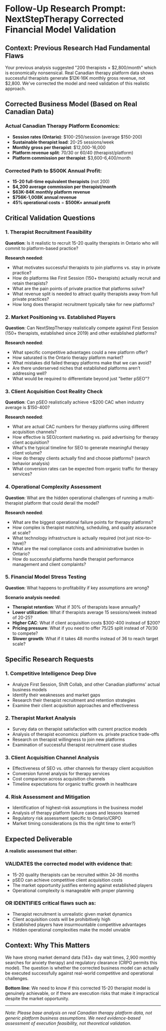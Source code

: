# Follow-Up Research Prompt: NextStepTherapy Corrected Financial Model Validation

## Context: Previous Research Had Fundamental Flaws

Your previous analysis suggested "200 therapists × $2,800/month" which is economically nonsensical. Real Canadian therapy platform data shows successful therapists generate $12K-16K monthly gross revenue, not $2,800. We've corrected the model and need validation of this realistic approach.

## Corrected Business Model (Based on Real Canadian Data)

### **Actual Canadian Therapy Platform Economics:**
- **Session rates (Ontario)**: $100-250/session (average $150-200)
- **Sustainable therapist load**: 20-25 sessions/week
- **Monthly gross per therapist**: $12,000-16,000
- **Platform revenue split**: 70/30 or 60/40 (therapist/platform)
- **Platform commission per therapist**: $3,600-6,400/month

### **Corrected Path to $500K Annual Profit:**
- **15-20 full-time equivalent therapists** (not 200)
- **$4,200 average commission per therapist/month**
- **$63K-84K monthly platform revenue**
- **$756K-1,008K annual revenue**
- **45% operational costs** = **$500K+ annual profit**

## Critical Validation Questions

### 1. **Therapist Recruitment Feasibility**
**Question**: Is it realistic to recruit 15-20 quality therapists in Ontario who will commit to platform-based practice?

**Research needed**:
- What motivates successful therapists to join platforms vs. stay in private practice?
- How do platforms like First Session (150+ therapists) actually recruit and retain therapists?
- What are the pain points of private practice that platforms solve?
- What revenue split is needed to attract quality therapists away from full private practices?
- How long does therapist recruitment typically take for new platforms?

### 2. **Market Positioning vs. Established Players**
**Question**: Can NextStepTherapy realistically compete against First Session (150+ therapists, established since 2019) and other established platforms?

**Research needed**:
- What specific competitive advantages could a new platform offer?
- How saturated is the Ontario therapy platform market?
- What mistakes did failed therapy platforms make that we can avoid?
- Are there underserved niches that established platforms aren't addressing well?
- What would be required to differentiate beyond just "better pSEO"?

### 3. **Client Acquisition Cost Reality Check**
**Question**: Can pSEO realistically achieve <$200 CAC when industry average is $150-400?

**Research needed**:
- What are actual CAC numbers for therapy platforms using different acquisition channels?
- How effective is SEO/content marketing vs. paid advertising for therapy client acquisition?
- What's the typical timeline for SEO to generate meaningful therapy client volume?
- How do therapy clients actually find and choose platforms? (search behavior analysis)
- What conversion rates can be expected from organic traffic for therapy services?

### 4. **Operational Complexity Assessment**
**Question**: What are the hidden operational challenges of running a multi-therapist platform that could derail the model?

**Research needed**:
- What are the biggest operational failure points for therapy platforms?
- How complex is therapist matching, scheduling, and quality assurance at scale?
- What technology infrastructure is actually required (not just nice-to-have)?
- What are the real compliance costs and administrative burden in Ontario?
- How do successful platforms handle therapist performance management and client complaints?

### 5. **Financial Model Stress Testing**
**Question**: What happens to profitability if key assumptions are wrong?

**Scenario analysis needed**:
- **Therapist retention**: What if 30% of therapists leave annually?
- **Lower utilization**: What if therapists average 15 sessions/week instead of 20-25?
- **Higher CAC**: What if client acquisition costs $300-400 instead of $200?
- **Pricing pressure**: What if you need to offer 75/25 split instead of 70/30 to compete?
- **Slower growth**: What if it takes 48 months instead of 36 to reach target scale?

## Specific Research Requests

### 1. **Competitive Intelligence Deep Dive**
- Analyze First Session, Shift Collab, and other Canadian platforms' actual business models
- Identify their weaknesses and market gaps
- Research their therapist recruitment and retention strategies
- Examine their client acquisition approaches and effectiveness

### 2. **Therapist Market Analysis**
- Survey data on therapist satisfaction with current practice models
- Analysis of therapist economics: platform vs. private practice trade-offs
- Research on therapist willingness to join new platforms
- Examination of successful therapist recruitment case studies

### 3. **Client Acquisition Channel Analysis**
- Effectiveness of SEO vs. other channels for therapy client acquisition
- Conversion funnel analysis for therapy services
- Cost comparison across acquisition channels
- Timeline expectations for organic traffic growth in healthcare

### 4. **Risk Assessment and Mitigation**
- Identification of highest-risk assumptions in the business model
- Analysis of therapy platform failure cases and lessons learned
- Regulatory risk assessment specific to Ontario/CRPO
- Market timing considerations (is this the right time to enter?)

## Expected Deliverable

**A realistic assessment that either:**

### **VALIDATES the corrected model** with evidence that:
- 15-20 quality therapists can be recruited within 24-36 months
- pSEO can achieve competitive client acquisition costs
- The market opportunity justifies entering against established players
- Operational complexity is manageable with proper planning

### **OR IDENTIFIES critical flaws** such as:
- Therapist recruitment is unrealistic given market dynamics
- Client acquisition costs will be prohibitively high
- Established players have insurmountable competitive advantages
- Hidden operational complexities make the model unviable

## Context: Why This Matters

We have strong market demand data (143+ day wait times, 2,900 monthly searches for anxiety therapy) and regulatory clearance (CRPO permits this model). The question is whether the corrected business model can actually be executed successfully against real-world competitive and operational challenges.

**Bottom line**: We need to know if this corrected 15-20 therapist model is genuinely achievable, or if there are execution risks that make it impractical despite the market opportunity.

---

*Note: Please base analysis on real Canadian therapy platform data, not generic platform business assumptions. We need evidence-based assessment of execution feasibility, not theoretical validation.*
